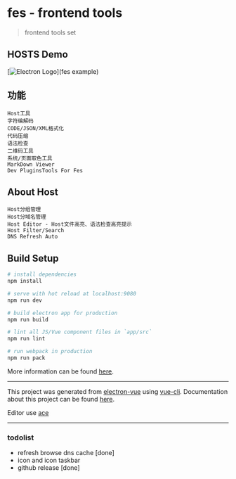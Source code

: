 # fes - frontend tools

> frontend tools set

## HOSTS Demo
[![Electron Logo](./docs/fes.gif)](fes example)

## 功能
```
Host工具
字符编解码
CODE/JSON/XML格式化
代码压缩
语法检查
二维码工具
系统/页面取色工具
MarkDown Viewer
Dev PluginsTools For Fes
```

## About Host
```
Host分组管理
Host分域名管理
Host Editor - Host文件高亮、语法检查高亮提示
Host Filter/Search
DNS Refresh Auto
```

## Build Setup

``` bash
# install dependencies
npm install

# serve with hot reload at localhost:9080
npm run dev

# build electron app for production
npm run build

# lint all JS/Vue component files in `app/src`
npm run lint

# run webpack in production
npm run pack
```
More information can be found [here](https://simulatedgreg.gitbooks.io/electron-vue/content/docs/npm_scripts.html).

---

This project was generated from [electron-vue](https://github.com/SimulatedGREG/electron-vue) using [vue-cli](https://github.com/vuejs/vue-cli). Documentation about this project can be found [here](https://simulatedgreg.gitbooks.io/electron-vue/content/index.html).

Editor use [ace](https://ace.c9.io/)

---

### todolist
- refresh browse dns cache [done]
- icon and icon taskbar
- github release  [done]
